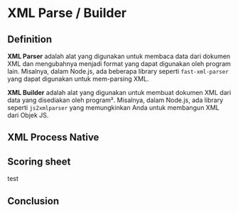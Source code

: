 # XML Parse / Builder

## Definition

**XML Parser** adalah alat yang digunakan untuk membaca data dari dokumen XML dan mengubahnya menjadi format yang dapat digunakan oleh program lain. Misalnya, dalam Node.js, ada beberapa library seperti `fast-xml-parser` yang dapat digunakan untuk mem-parsing XML.

**XML Builder** adalah alat yang digunakan untuk membuat dokumen XML dari data yang disediakan oleh program². Misalnya, dalam Node.js, ada library seperti `js2xmlparser` yang memungkinkan Anda untuk membangun XML dari Objek JS.

## XML Process Native

## Scoring sheet
test
## Conclusion
